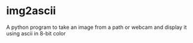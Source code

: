 # img2ascii
A python program to take an image from a path or webcam and display it using ascii in 8-bit color
